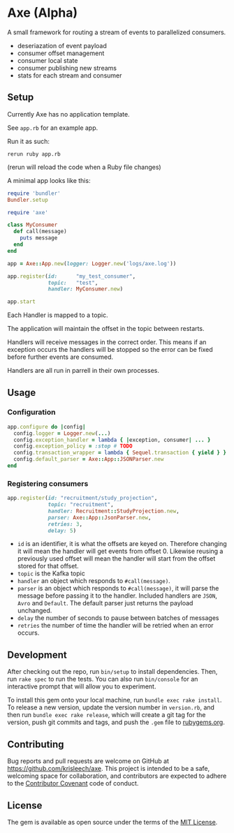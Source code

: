 # Axe (Alpha)

A small framework for routing a stream of events to parallelized consumers.

* deseriazation of event payload
* consumer offset management
* consumer local state
* consumer publishing new streams
* stats for each stream and consumer

## Setup

Currently Axe has no application template.

See `app.rb` for an example app.

Run it as such:

```
rerun ruby app.rb
```

(rerun will reload the code when a Ruby file changes)

A minimal app looks like this:

```ruby
require 'bundler'
Bundler.setup

require 'axe'

class MyConsumer
  def call(message)
    puts message
  end
end

app = Axe::App.new(logger: Logger.new('logs/axe.log'))

app.register(id:      "my_test_consumer",
             topic:   "test",
             handler: MyConsumer.new)

app.start
```

Each Handler is mapped to a topic.

The application will maintain the offset in the topic between restarts.

Handlers will receive messages in the correct order. This means if an exception
occurs the handlers will be stopped so the error can be fixed before further
events are consumed.

Handlers are all run in parrell in their own processes.

## Usage

### Configuration

```ruby
app.configure do |config|
  config.logger = Logger.new(...)
  config.exception_handler = lambda { |exception, consumer| ... }
  config.exception_policy = :stop # TODO
  config.transaction_wrapper = lambda { Sequel.transaction { yield } } # TODO
  config.default_parser = Axe::App::JSONParser.new
end
```

### Registering consumers

```ruby
app.register(id: "recruitment/study_projection",
             topic: "recruitment",
             handler: Recruitment::StudyProjection.new,
             parser: Axe::App::JsonParser.new,
             retries: 3,
             delay: 5)
```

* `id` is an identifier, it is what the offsets are keyed on. Therefore
  changing it will mean the handler will get events from offset 0. Likewise
  reusing a previously used offset will mean the handler will start from the
  offset stored for that offset.
* `topic` is the Kafka topic
* `handler` an object which responds to `#call(message)`.
* `parser` is an object which responds to `#call(message)`, it will parse the
  message before passing it to the handler. Included handlers are `JSON`,
  `Avro` and `Default`. The default parser just returns the payload unchanged.
* `delay` the number of seconds to pause between batches of messages
* `retries` the number of time the handler will be retried when an error
  occurs.

## Development

After checking out the repo, run `bin/setup` to install dependencies. Then, run `rake spec` to run the tests. You can also run `bin/console` for an interactive prompt that will allow you to experiment.

To install this gem onto your local machine, run `bundle exec rake install`. To release a new version, update the version number in `version.rb`, and then run `bundle exec rake release`, which will create a git tag for the version, push git commits and tags, and push the `.gem` file to [rubygems.org](https://rubygems.org).

## Contributing

Bug reports and pull requests are welcome on GitHub at https://github.com/krisleech/axe. This project is intended to be a safe, welcoming space for collaboration, and contributors are expected to adhere to the [Contributor Covenant](contributor-covenant.org) code of conduct.


## License

The gem is available as open source under the terms of the [MIT License](http://opensource.org/licenses/MIT).

